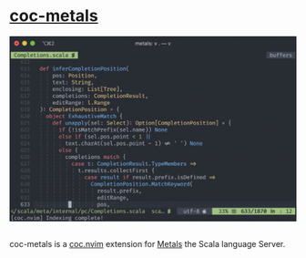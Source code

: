 # [coc-metals](https://github.com/scalameta/coc-metals)

![coc-metals](media/coc-metals.png)

```scala mdoc:percentages:coc-metals
```

coc-metals is a [coc.nvim](https://github.com/neoclide/coc.nvim) extension for
[Metals](https://scalameta.org/metals) the Scala language Server.

```scala mdoc:tags:coc-metals
```

